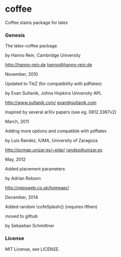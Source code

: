 coffee
======

Coffee stains package for latex



### Genesis

The latex-coffee package. 

by Hanno Rein, Cambridge University

http://hanno-rein.de   hanno@hanno-rein.de


November, 2010

Updated to TikZ (for compatibility with pdflatex)

by Evan Sultanik, Johns Hopkins University APL

http://www.sultanik.com/ evan@sultanik.com


Inspired by several arXiv papers (see eg. 0812.3367v2)


March, 2011

Adding more options and  compatible with pdflatex

by Luis Randez, IUMA, University of Zaragoza 

http://pcmap.unizar.es/~pilar/  randez@unizar.es


May, 2012

Added placement parameters

by Adrian Robson

http://nepsweb.co.uk/homeapr/


December, 2014

Added random \cofeSplash{} (requires ifthen) 

moved to github

by Sebastian Schmittner


### License

MIT License, see LICENSE.

